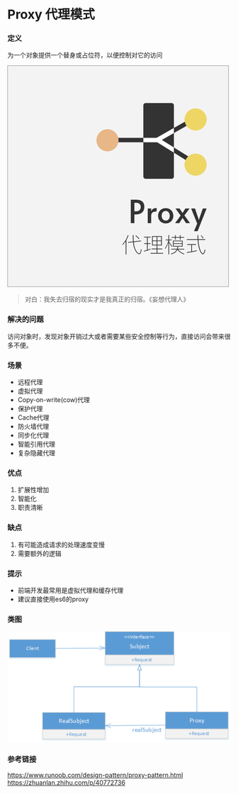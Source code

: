 Proxy 代理模式
====

### 定义    

为一个对象提供一个替身或占位符，以便控制对它的访问

![cover](./ch3_cover.jpg)

> 对白：我失去归宿的现实才是我真正的归宿。《妄想代理人》

### 解决的问题
访问对象时，发现对象开销过大或者需要某些安全控制等行为，直接访问会带来很多不便。

### 场景

* 远程代理
* 虚拟代理
* Copy-on-write(cow)代理
* 保护代理
* Cache代理
* 防火墙代理
* 同步化代理
* 智能引用代理
* 复杂隐藏代理

### 优点
1. 扩展性增加
2. 智能化
3. 职责清晰

### 缺点
1. 有可能造成请求的处理速度变慢
2. 需要额外的逻辑

### 提示

* 前端开发最常用是虚拟代理和缓存代理
* 建议直接使用es6的proxy


### 类图

![uml](./uml.png)

### 参考链接

https://www.runoob.com/design-pattern/proxy-pattern.html        
https://zhuanlan.zhihu.com/p/40772736




    


 

